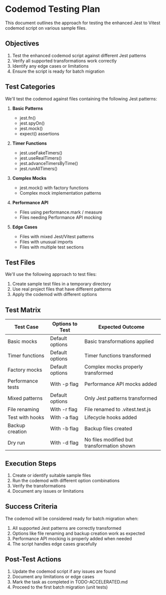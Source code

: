 # Codemod Testing Plan

This document outlines the approach for testing the enhanced Jest to Vitest codemod script on various sample files.

## Objectives

1. Test the enhanced codemod script against different Jest patterns
2. Verify all supported transformations work correctly
3. Identify any edge cases or limitations
4. Ensure the script is ready for batch migration

## Test Categories

We'll test the codemod against files containing the following Jest patterns:

1. **Basic Patterns**

   - jest.fn()
   - jest.spyOn()
   - jest.mock()
   - expect() assertions

2. **Timer Functions**

   - jest.useFakeTimers()
   - jest.useRealTimers()
   - jest.advanceTimersByTime()
   - jest.runAllTimers()

3. **Complex Mocks**

   - jest.mock() with factory functions
   - Complex mock implementation patterns

4. **Performance API**

   - Files using performance.mark / measure
   - Files needing Performance API mocking

5. **Edge Cases**
   - Files with mixed Jest/Vitest patterns
   - Files with unusual imports
   - Files with multiple test sections

## Test Files

We'll use the following approach to test files:

1. Create sample test files in a temporary directory
2. Use real project files that have different patterns
3. Apply the codemod with different options

## Test Matrix

| Test Case         | Options to Test | Expected Outcome                           |
| ----------------- | --------------- | ------------------------------------------ |
| Basic mocks       | Default options | Basic transformations applied              |
| Timer functions   | Default options | Timer functions transformed                |
| Factory mocks     | Default options | Complex mocks properly transformed         |
| Performance tests | With -p flag    | Performance API mocks added                |
| Mixed patterns    | Default options | Only Jest patterns transformed             |
| File renaming     | With -r flag    | File renamed to .vitest.test.js            |
| Test with hooks   | With -a flag    | Lifecycle hooks added                      |
| Backup creation   | With -b flag    | Backup files created                       |
| Dry run           | With -d flag    | No files modified but transformation shown |

## Execution Steps

1. Create or identify suitable sample files
2. Run the codemod with different option combinations
3. Verify the transformations
4. Document any issues or limitations

## Success Criteria

The codemod will be considered ready for batch migration when:

1. All supported Jest patterns are correctly transformed
2. Options like file renaming and backup creation work as expected
3. Performance API mocking is properly added when needed
4. The script handles edge cases gracefully

## Post-Test Actions

1. Update the codemod script if any issues are found
2. Document any limitations or edge cases
3. Mark the task as completed in TODO-ACCELERATED.md
4. Proceed to the first batch migration (unit tests)
